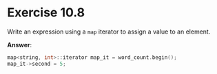 # Exercise 10.8

Write an expression using a `map` iterator to assign a value to an element.

**Answer**:

```cpp
map<string, int>::iterator map_it = word_count.begin();
map_it->second = 5;
```